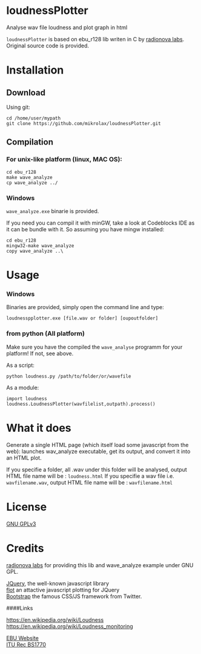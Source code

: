 loudnessPlotter
===============

Analyse wav file loudness and plot graph in html 

`loudnessPlotter` is based on ebu_r128 lib writen in C by [radionova labs](http://labs.radionova.no/2011/01/07/ebu-r128-library/). Original source code is provided.


Installation
==============
## Download
Using git:

    cd /home/user/mypath
    git clone https://github.com/mikrolax/loudnessPlotter.git


## Compilation
### For unix-like platform (linux, MAC OS):
 
    cd ebu_r128
    make wave_analyze
    cp wave_analyze ../


### Windows
`wave_analyze.exe` binarie is provided.  

If you need you can compil it with minGW, take a look at Codeblocks IDE as it can be bundle with it.
So assuming you have mingw installed:

    cd ebu_r128
    mingw32-make wave_analyze
    copy wave_analyze ..\
   
   

Usage
=======

### Windows
Binaries are provided, simply open the command line and type:

    loudnesspplotter.exe [file.wav or folder] [oupoutfolder]

### from python (All platform)
Make sure you have the compiled the `wave_analyse` programm for your platform! If not, see above.

As a script:

    python loudness.py /path/to/folder/or/wavefile
  
As a module:

    import loudness
    loudness.LoudnessPlotter(wavfilelist,outpath).process()


What it does
=============
Generate a single HTML page (which itself load some javascript from the web): launches wav_analyze executable, get its output, and convert it into an HTML plot.

If you specifie a folder, all .wav under this folder will be analysed, output HTML file name will be : `loudness.html`
If you specifie a wav file i.e. `wavfilename.wav`, output HTML file name will be : `wavfilename.html`


License
==========
[GNU GPLv3](https://www.gnu.org/licenses/gpl-3.0.txt)


Credits
==========

[radionova labs](http://labs.radionova.no/2011/01/07/ebu-r128-library/) for providing this lib and wave_analyze example under GNU GPL.

[JQuery](http://jquery.com/), the well-known javascript library   
[flot](http://www.flotcharts.org/) an attactive javascript plotting for JQuery      
[Bootstrap](http://twitter.github.com/bootstrap/) the famous CSS/JS framework from Twitter.        


####Links

https://en.wikipedia.org/wiki/Loudness   
https://en.wikipedia.org/wiki/Loudness_monitoring   

[EBU Website](http://tech.ebu.ch/loudness)   
[ITU Rec BS1770](http://www.itu.int/rec/R-REC-BS.1770/en)   

